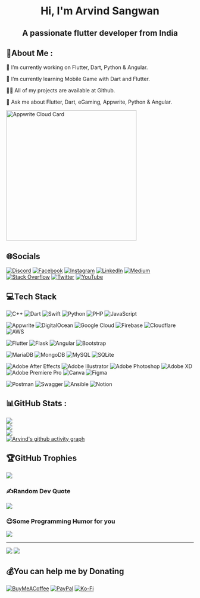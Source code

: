 <h1 align="center">Hi, I'm Arvind Sangwan</h1>

<h2 align="center">A passionate flutter developer from India</h2>

## 💫About Me :

🔭 I’m currently working on Flutter, Dart, Python & Angular.

🌱 I’m currently learning Mobile Game with Dart and Flutter.

<!-- 👯 I’m looking to collaborate on Flights Booking App -->

<!-- 🤝 I’m looking for help with AI and ML based projects -->

👨‍💻 All of my projects are available at Github.

<!-- 📝 I regularly write articles on medium.com -->

💬 Ask me about Flutter, Dart, eGaming, Appwrite, Python & Angular.

<!--📫 How to reach me #Socials-->

<!--📄 Know about my experiences www.dev4flutter.com-->

<!--⚡ Fun fact I think I look like a hero-->

<a href="https://cloud.appwrite.io/card/64359f15cd825a8f1561">
	<img width="350" src="https://cloud.appwrite.io/v1/cards/cloud?userId=64359f15cd825a8f1561" alt="Appwrite Cloud Card" />
</a>

## 🌐Socials

[![Discord](https://img.shields.io/badge/Discord-%237289DA.svg?logo=discord&logoColor=white)](htttps://discord.gg/rvndsngwn) [![Facebook](https://img.shields.io/badge/Facebook-%231877F2.svg?logo=Facebook&logoColor=white)](https://facebook.com/rvndsngwn) [![Instagram](https://img.shields.io/badge/Instagram-%23E4405F.svg?logo=Instagram&logoColor=white)](https://instagram.com/rvndsngwn) [![LinkedIn](https://img.shields.io/badge/LinkedIn-%230077B5.svg?logo=linkedin&logoColor=white)](https://linkedin.com/in/rvndsngwn) [![Medium](https://img.shields.io/badge/Medium-12100E?logo=medium&logoColor=white)](https://medium.com/@rvndsngwn) [![Stack Overflow](https://img.shields.io/badge/-Stackoverflow-FE7A16?logo=stack-overflow&logoColor=white)](https://stackoverflow.com/users/rvndsngwn) [![Twitter](https://img.shields.io/badge/Twitter-%231DA1F2.svg?logo=Twitter&logoColor=white)](https://twitter.com/rvndsngwn) [![YouTube](https://img.shields.io/badge/YouTube-%23FF0000.svg?logo=YouTube&logoColor=white)](https://youtube.com/c/rvndsngwn)

## 💻Tech Stack

![C++](https://img.shields.io/badge/c++-%2300599C.svg?style=flat&logo=c%2B%2B&logoColor=white) ![Dart](https://img.shields.io/badge/dart-%230175C2.svg?style=flat&logo=dart&logoColor=white) ![Swift](https://img.shields.io/badge/swift-F54A2A?style=flat&logo=swift&logoColor=white) ![Python](https://img.shields.io/badge/python-3670A0?style=flat&logo=python&logoColor=ffdd54) ![PHP](https://img.shields.io/badge/php-%23777BB4.svg?style=flat&logo=php&logoColor=white) ![JavaScript](https://img.shields.io/badge/javascript-%23323330.svg?style=flat&logo=javascript&logoColor=%23F7DF1E)

![Appwrite](https://img.shields.io/badge/Appwrite-%23000000.svg?style=flat&logo=appwrite) ![DigitalOcean](https://img.shields.io/badge/DigitalOcean-%230167ff.svg?style=flat&logo=digitalOcean&logoColor=white) ![Google Cloud](https://img.shields.io/badge/Google%20Cloud-%234285F4.svg?style=flat&logo=google-cloud&logoColor=white) ![Firebase](https://img.shields.io/badge/firebase-%23039BE5.svg?style=flat&logo=firebase) ![Cloudflare](https://img.shields.io/badge/Cloudflare-F38020?style=flat&logo=Cloudflare&logoColor=white) ![AWS](https://img.shields.io/badge/AWS-%23FF9900.svg?style=flat&logo=amazon-aws&logoColor=white)

![Flutter](https://img.shields.io/badge/Flutter-%2302569B.svg?style=flat&logo=Flutter&logoColor=white) ![Flask](https://img.shields.io/badge/flask-%23000.svg?style=flat&logo=flask&logoColor=white) ![Angular](https://img.shields.io/badge/angular-%23DD0031.svg?style=flat&logo=angular&logoColor=white) ![Bootstrap](https://img.shields.io/badge/bootstrap-%23563D7C.svg?style=flat&logo=bootstrap&logoColor=white)

![MariaDB](https://img.shields.io/badge/MariaDB-003545?style=flat&logo=mariadb&logoColor=white) ![MongoDB](https://img.shields.io/badge/MongoDB-%234ea94b.svg?style=flat&logo=mongodb&logoColor=white) ![MySQL](https://img.shields.io/badge/mysql-%2300f.svg?style=flat&logo=mysql&logoColor=white) ![SQLite](https://img.shields.io/badge/sqlite-%2307405e.svg?style=flat&logo=sqlite&logoColor=white)

![Adobe After Effects](https://img.shields.io/badge/Adobe%20After%20Effects-9999FF.svg?style=flat&logo=Adobe%20After%20Effects&logoColor=white) ![Adobe Illustrator](https://img.shields.io/badge/adobeillustrator-%23FF9A00.svg?style=flat&logo=adobeillustrator&logoColor=white) ![Adobe Photoshop](https://img.shields.io/badge/adobephotoshop-%2331A8FF.svg?style=flat&logo=adobephotoshop&logoColor=white) ![Adobe XD](https://img.shields.io/badge/Adobe%20XD-470137?style=flat&logo=Adobe%20XD&logoColor=#FF61F6) ![Adobe Premiere Pro](https://img.shields.io/badge/Adobe%20Premiere%20Pro-9999FF.svg?style=flat&logo=Adobe%20Premiere%20Pro&logoColor=white) ![Canva](https://img.shields.io/badge/Canva-%2300C4CC.svg?style=flat&logo=Canva&logoColor=white) ![Figma](https://img.shields.io/badge/figma-%23F24E1E.svg?style=flat&logo=figma&logoColor=white)

![Postman](https://img.shields.io/badge/Postman-FF6C37?style=flat&logo=postman&logoColor=white) ![Swagger](https://img.shields.io/badge/-Swagger-%23Clojure?style=flat&logo=swagger&logoColor=white) ![Ansible](https://img.shields.io/badge/ansible-%231A1918.svg?style=flat&logo=ansible&logoColor=white) ![Notion](https://img.shields.io/badge/Notion-%23000000.svg?style=flat&logo=notion&logoColor=white)

## 📊GitHub Stats :

![](https://github-readme-stats.vercel.app/api?username=rvndsngwn&theme=dracula&hide_border=false&include_all_commits=false&count_private=false)<br/>
![](https://github-readme-streak-stats.herokuapp.com/?user=rvndsngwn&theme=dracula&hide_border=false)<br/>
![](https://github-readme-stats.vercel.app/api/top-langs/?username=rvndsngwn&theme=dracula&hide_border=false&include_all_commits=false&count_private=false&layout=compact)<br/>
[![Arvind's github activity graph](https://activity-graph.herokuapp.com/graph?username=rvndsngwn&theme=dracula)](https://github.com/ashutosh00710/github-readme-activity-graph)

## 🏆GitHub Trophies

![](https://github-profile-trophy.vercel.app/?username=rvndsngwn&theme=dracula&no-frame=false&no-bg=false&margin-w=4)

### ✍️Random Dev Quote

![](https://quotes-github-readme.vercel.app/api?type=horizontal&theme=radical)

### 😉Some Programming Humor for you

![](https://readme-jokes.vercel.app/api?theme=default)

---

[![](https://komarev.com/ghpvc/?username=rvndsngwn&label=Profile%20views&color=0e75b6&style=flat)](https://visitcount.itsvg.in) [![](https://wakatime.com/badge/user/eb0e22cb-19ea-4f12-a13c-1c778755a299.svg)](https://wakatime.com/@eb0e22cb-19ea-4f12-a13c-1c778755a299)

## 💰You can help me by Donating

[![BuyMeACoffee](https://img.shields.io/badge/Buy%20Me%20a%20Coffee-ffdd00?style=for-the-badge&logo=buy-me-a-coffee&logoColor=black)](https://buymeacoffee.com/rvndsngwn) [![PayPal](https://img.shields.io/badge/PayPal-00457C?style=for-the-badge&logo=paypal&logoColor=white)](https://paypal.me/rvndsngwn) [![Ko-Fi](https://img.shields.io/badge/Ko--fi-F16061?style=for-the-badge&logo=ko-fi&logoColor=white)](https://ko-fi.com/rvndsngwn)

  <!-- Proudly created with GPRM ( https://gprm.itsvg.in ) -->
